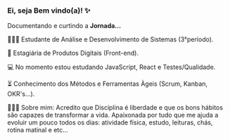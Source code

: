 ### Ei, seja Bem vindo(a)! ✨

Documentando e curtindo a **Jornada...**

👩🏽‍💻 Estudante de Análise e Desenvolvimento de Sistemas (3°período).
  
🧡 Estagiária de Produtos Digitais (Front-end).

💻 No momento estou estudando JavaScript, React e Testes/Qualidade.

⏳ Conhecimento dos Métodos e Ferramentas Àgeis (Scrum, Kanban, OKR's...).

🧘🏽‍♀️ Sobre mim: Acredito que Disciplina é liberdade e que os bons hábitos são capazes de transformar a vida. Apaixonada por tudo que me ajuda a evoluir um pouco todos os dias: atividade física, estudo, leituras, chás, rotina matinal e etc...
